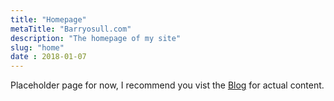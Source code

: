 ```yaml
---
title: "Homepage"
metaTitle: "Barryosull.com"
description: "The homepage of my site"
slug: "home"
date : 2018-01-07
---
```


Placeholder page for now, I recommend you vist the [Blog](/blog) for actual content.

